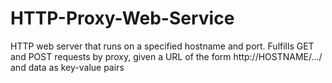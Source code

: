 # HTTP-Proxy-Web-Service

HTTP web server that runs on a specified hostname and port. Fulfills GET and POST requests by proxy, given a URL of the form http://HOSTNAME/.../ and data as key-value pairs
